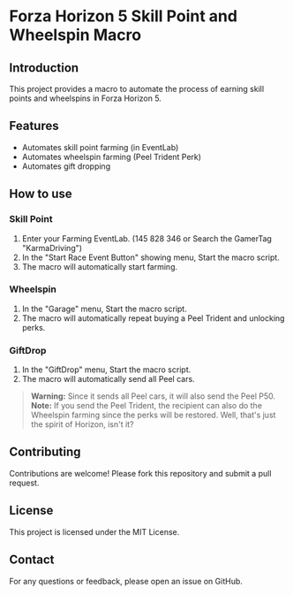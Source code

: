 # Forza Horizon 5 Skill Point and Wheelspin Macro

## Introduction
This project provides a macro to automate the process of earning skill points and wheelspins in Forza Horizon 5.

## Features
- Automates skill point farming (in EventLab)
- Automates wheelspin farming (Peel Trident Perk)
- Automates gift dropping

## How to use
### Skill Point
1. Enter your Farming EventLab. (145 828 346 or Search the GamerTag "KarmaDriving")
2. In the "Start Race Event Button" showing menu, Start the macro script.
3. The macro will automatically start farming.
### Wheelspin
1. In the "Garage" menu, Start the macro script.
2. The macro will automatically repeat buying a Peel Trident and unlocking perks.
### GiftDrop
1. In the "GiftDrop" menu, Start the macro script.
2. The macro will automatically send all Peel cars.
> **Warning:** Since it sends all Peel cars, it will also send the Peel P50.  
> **Note:** If you send the Peel Trident, the recipient can also do the Wheelspin farming since the perks will be restored. Well, that's just the spirit of Horizon, isn't it?

## Contributing
Contributions are welcome! Please fork this repository and submit a pull request.

## License
This project is licensed under the MIT License.

## Contact
For any questions or feedback, please open an issue on GitHub.